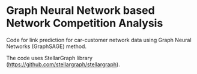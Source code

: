 # Graph Neural Network based Network Competition Analysis
Code for link prediction for car-customer network data using Graph Neural Networks (GraphSAGE) method.

The code uses StellarGraph library (https://github.com/stellargraph/stellargraph).
